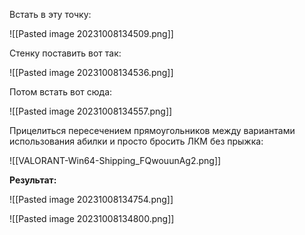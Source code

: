 Встать в эту точку:

![[Pasted image 20231008134509.png]]

Стенку поставить вот так:

![[Pasted image 20231008134536.png]]

Потом встать вот сюда:

![[Pasted image 20231008134557.png]]

Прицелиться пересечением прямоугольников между вариантами использования абилки и просто бросить ЛКМ без прыжка:

![[VALORANT-Win64-Shipping_FQwouunAg2.png]]

**Результат:**

![[Pasted image 20231008134754.png]]

![[Pasted image 20231008134800.png]]